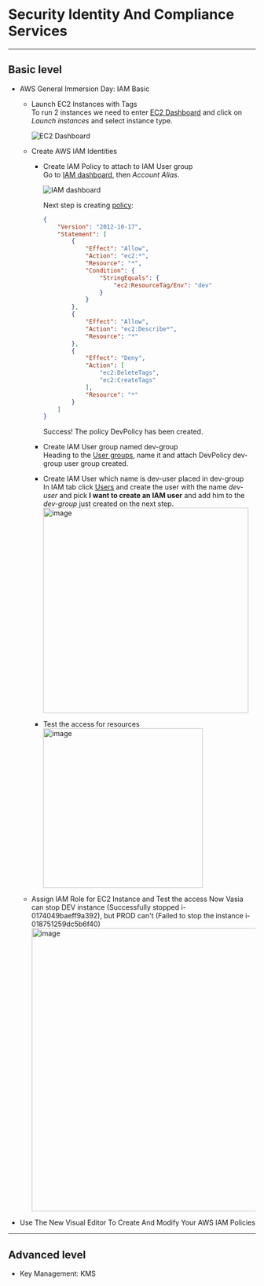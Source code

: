 # Security Identity And Compliance Services

---

## Basic level

- AWS General Immersion Day: IAM Basic
  - Launch EC2 Instances with Tags  
    To run 2 instances we need to enter [EC2 Dashboard](https://us-east-1.console.aws.amazon.com/ec2/home?region=us-east-1#Home:) and click on *Launch instances* and select instance type.

    ![EC2 Dashboard](https://user-images.githubusercontent.com/61629889/229584539-890d229f-36f8-439f-84f7-0e673fff14a5.png)

  - Create AWS IAM Identities
    - Create IAM Policy to attach to IAM User group  
      Go to [IAM dashboard](https://us-east-1.console.aws.amazon.com/iamv2/home?region=us-east-1#/home), then *Account Alias*.

      ![IAM dashboard](https://user-images.githubusercontent.com/61629889/229593966-98eb0f9e-4698-4705-9f16-45c4365a5a4f.png)

      Next step is creating [policy](https://us-east-1.console.aws.amazon.com/iamv2/home#/policies):

      ```json
      {
          "Version": "2012-10-17",
          "Statement": [
              {
                  "Effect": "Allow",
                  "Action": "ec2:*",
                  "Resource": "*",
                  "Condition": {
                      "StringEquals": {
                          "ec2:ResourceTag/Env": "dev"
                      }
                  }
              },
              {
                  "Effect": "Allow",
                  "Action": "ec2:Describe*",
                  "Resource": "*"
              },
              {
                  "Effect": "Deny",
                  "Action": [
                      "ec2:DeleteTags",
                      "ec2:CreateTags"
                  ],
                  "Resource": "*"
              }
          ]
      }
      ```

      Success! The policy DevPolicy has been created.

    - Create IAM User group named dev-group  
      Heading to the [User groups](https://us-east-1.console.aws.amazon.com/iamv2/home#/groups), name it and attach DevPolicy
      dev-group user group created.
    - Create IAM User which name is dev-user placed in dev-group  
      In IAM tab click [Users](https://us-east-1.console.aws.amazon.com/iamv2/home#/users) and create the user with the name *dev-user* and pick **I want to create an IAM user** and add him to the *dev-group* just created on the next step.  
      <img width="418" alt="image" src="https://user-images.githubusercontent.com/61629889/229604116-2b914620-a0c4-47cf-93fa-df40a4604cf4.png">  
    - Test the access for resources  
      <img width="325" alt="image" src="https://user-images.githubusercontent.com/61629889/229604921-69ee1569-44dd-40de-b4f7-22b6ab1842ca.png">  

  - Assign IAM Role for EC2 Instance and Test the access
    Now Vasia can stop DEV instance (Successfully stopped i-0174049baeff9a392), but PROD can't (Failed to stop the instance i-018751259dc5b6f40)
    <img width="577" alt="image" src="https://user-images.githubusercontent.com/61629889/229606337-fefccec5-4e85-45e8-ae2f-480c06b4a177.png">

- Use The New Visual Editor To Create And Modify Your AWS IAM Policies

---

## Advanced level

- Key Management: KMS
